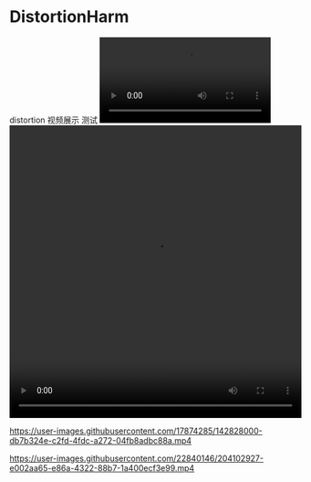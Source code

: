 # DistortionHarm
distortion 视频展示 测试
<video src="https://user-images.githubusercontent.com/22840146/204102927-e002aa65-e86a-4322-88b7-1a400ecf3e99.mp4"></video>
<video height=512 width=512 src="https://user-images.githubusercontent.com/22840146/204102927-e002aa65-e86a-4322-88b7-1a400ecf3e99.mp4">
<video width="854" height="480" src="https://user-images.githubusercontent.com/22840146/204102927-e002aa65-e86a-4322-88b7-1a400ecf3e99.mp4" frameborder="0" allowfullscreen> 
  
  https://user-images.githubusercontent.com/17874285/142828000-db7b324e-c2fd-4fdc-a272-04fb8adbc88a.mp4
  
  https://user-images.githubusercontent.com/22840146/204102927-e002aa65-e86a-4322-88b7-1a400ecf3e99.mp4
  


